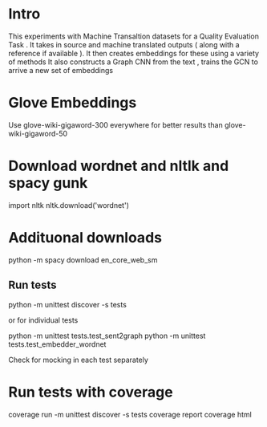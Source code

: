 
# Intro 

This experiments with Machine Transaltion datasets for a Quality Evaluation Task . 
It takes in source and machine translated outputs ( along with a reference if available ).
It then creates embeddings for these using a variety of methods 
It also constructs a Graph CNN from the text , trains the GCN to arrive a new set of embeddings

# Glove Embeddings
Use glove-wiki-gigaword-300 everywhere for better results than glove-wiki-gigaword-50

# Download wordnet and nltlk and spacy gunk
import nltk
nltk.download('wordnet')

# Addituonal downloads
python -m spacy download en_core_web_sm

## Run tests
python -m unittest discover -s tests

or for individual tests

python -m unittest tests.test_sent2graph
python -m unittest tests.test_embedder_wordnet

Check for mocking in each test separately 

# Run tests with coverage
coverage run -m unittest discover -s tests
coverage report
coverage html